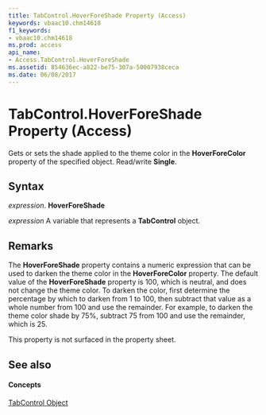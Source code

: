 ```yaml
---
title: TabControl.HoverForeShade Property (Access)
keywords: vbaac10.chm14618
f1_keywords:
- vbaac10.chm14618
ms.prod: access
api_name:
- Access.TabControl.HoverForeShade
ms.assetid: 854636ec-a822-be75-307a-50007938ceca
ms.date: 06/08/2017
---
```



# TabControl.HoverForeShade Property (Access)

Gets or sets the shade applied to the theme color in the **HoverForeColor** property of the specified object. Read/write **Single**.


## Syntax

 _expression_. **HoverForeShade**

 _expression_ A variable that represents a **TabControl** object.


## Remarks

The **HoverForeShade** property contains a numeric expression that can be used to darken the theme color in the **HoverForeColor** property. The default value of the **HoverForeShade** property is 100, which is neutral, and does not change the theme color. To darken the color, first determine the percentage by which to darken from 1 to 100, then subtract that value as a whole number from 100 and use the remainder. For example, to darken the theme color shade by 75%, subtract 75 from 100 and use the remainder, which is 25.

This property is not surfaced in the property sheet.


## See also


#### Concepts


[TabControl Object](tabcontrol-object-access.md)

